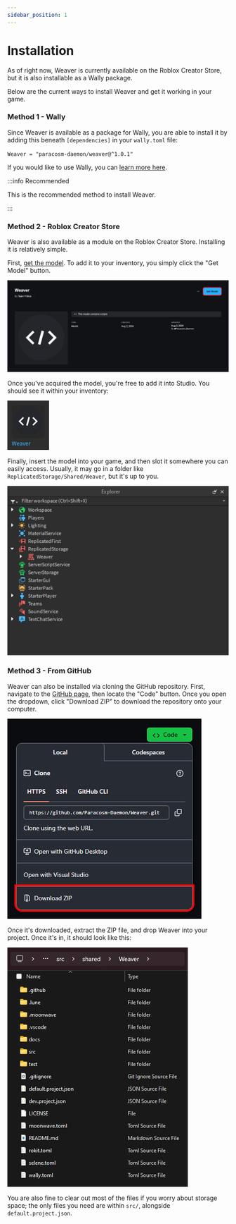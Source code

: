 ```yaml
---
sidebar_position: 1
---
```


# Installation

As of right now, Weaver is currently available on the Roblox Creator Store, but it is also installable as a Wally package.

Below are the current ways to install Weaver and get it working in your game.

### Method 1 - Wally

Since Weaver is available as a package for Wally, you are able to install it by adding this beneath `[dependencies]` in your `wally.toml` file:

`Weaver = "paracosm-daemon/weaver@^1.0.1"`

If you would like to use Wally, you can [learn more here](https://github.com/UpliftGames/wally).

:::info Recommended

This is the recommended method to install Weaver.

:::

### Method 2 - Roblox Creator Store

Weaver is also available as a module on the Roblox Creator Store. Installing it is relatively simple.

First, [get the model](https://create.roblox.com/store/asset/18772004646/Weaver). To add it to your inventory, you simply click the "Get Model" button.

![Weaver's page on the Roblox Creator Store](/introduction-store.png)

Once you've acquired the model, you're free to add it into Studio. You should see it within your inventory:

![Weaver in Roblox Studio](/introduction-model.png)

Finally, insert the model into your game, and then slot it somewhere you can easily access. Usually, it may go in a folder like `ReplicatedStorage/Shared/Weaver`, but it's up to you.

![Weaver in the Explorer tree](/introduction-explorer.png)

### Method 3 - From GitHub

Weaver can also be installed via cloning the GitHub repository. First, navigate to the [GitHub page](https://github.com/Paracosm-Daemon/Weaver), then locate the "Code" button. Once you open the dropdown, click "Download ZIP" to download the repository onto your computer.

![Weaver's GitHub page](/introduction-github.png)

Once it's downloaded, extract the ZIP file, and drop Weaver into your project. Once it's in, it should look like this:

![Weaver in the File Explorer](/introduction-filepath.png)

You are also fine to clear out most of the files if you worry about storage space; the only files you need are within `src/`, alongside `default.project.json`.
